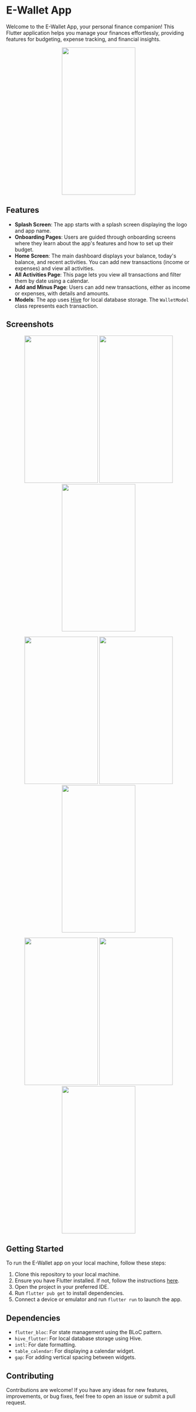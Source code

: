 # E-Wallet App

Welcome to the E-Wallet App, your personal finance companion! This Flutter application helps you manage your finances effortlessly, providing features for budgeting, expense tracking, and financial insights.

<p align="center">
    <img src="E-wallet_App.gif" width="200" height="400" />
</p>

## Features

- **Splash Screen**: The app starts with a splash screen displaying the logo and app name.
- **Onboarding Pages**: Users are guided through onboarding screens where they learn about the app's features and how to set up their budget.
- **Home Screen**: The main dashboard displays your balance, today's balance, and recent activities. You can add new transactions (income or expenses) and view all activities.
- **All Activities Page**: This page lets you view all transactions and filter them by date using a calendar.
- **Add and Minus Page**: Users can add new transactions, either as income or expenses, with details and amounts.
- **Models**: The app uses [Hive](https://docs.hivedb.dev/#/README) for local database storage. The `WalletModel` class represents each transaction.

## Screenshots

<p align="center">
 <img src="screenshots/Splash_Screen.png" width="200" height="400" />
 <img src="screenshots/Onboarding_Screen1.png" width="200" height="400" />
 <img src="screenshots/Onboarding_Screen2.png" width="200" height="400" />
</p>
<p align="center">
  <img src="screenshots/Onboarding_Screen3.png" width="200" height="400" />
  <img src="screenshots/Home_Screen.png" width="200" height="400" />
  <img src="screenshots/Plus_Screen.png" width="200" height="400" />
</p>
<p align="center">
  <img src="screenshots/Minus_Screen.png" width="200" height="400" />
  <img src="screenshots/All_Activities_Screen.png" width="200" height="400" />
  <img src="screenshots/Dark_Mode.png" width="200" height="400" />
</p>

## Getting Started

To run the E-Wallet app on your local machine, follow these steps:

1. Clone this repository to your local machine.
2. Ensure you have Flutter installed. If not, follow the instructions [here](https://flutter.dev/docs/get-started/install).
3. Open the project in your preferred IDE.
4. Run `flutter pub get` to install dependencies.
5. Connect a device or emulator and run `flutter run` to launch the app.

## Dependencies

- `flutter_bloc`: For state management using the BLoC pattern.
- `hive_flutter`: For local database storage using Hive.
- `intl`: For date formatting.
- `table_calendar`: For displaying a calendar widget.
- `gap`: For adding vertical spacing between widgets.
  
## Contributing

Contributions are welcome! If you have any ideas for new features, improvements, or bug fixes, feel free to open an issue or submit a pull request.
